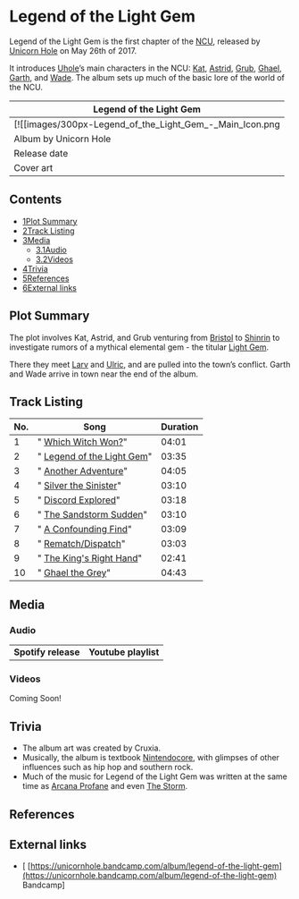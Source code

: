 # Legend of the Light Gem

Legend of the Light Gem is the first chapter of the [NCU](/wiki/NCU?action=edit&redlink=1 "NCU (page does not exist)"), released by [Unicorn Hole](/wiki/Unicorn_Hole "Unicorn Hole") on May 26th of 2017.

It introduces [Uhole](/wiki/Unicorn_Hole "Unicorn Hole")’s main characters in the NCU: [Kat](/wiki/Kat "Kat"), [Astrid](/wiki/Astrid "Astrid"), [Grub](/wiki/Grub "Grub"), [Ghael](/wiki/Ghael "Ghael"), [Garth](/wiki/Garth "Garth"), and [Wade](/wiki/Wade "Wade"). The album sets up much of the basic lore of the world of the NCU.

| Legend of the Light Gem |
| --- |
| [![[images/300px-Legend_of_the_Light_Gem_-_Main_Icon.png|Image]]](/wiki/File:Legend_of_the_Light_Gem_-_Main_Icon.png) |
| Album by Unicorn Hole |
| Release date | May 26, 2017 |
| Cover art | by Cruxia |

## Contents

- [1Plot Summary](#Plot_Summary)
- [2Track Listing](#Track_Listing)
- [3Media](#Media)
  - [3.1Audio](#Audio)
  - [3.2Videos](#Videos)
- [4Trivia](#Trivia)
- [5References](#References)
- [6External links](#External_links)

## Plot Summary

The plot involves Kat, Astrid, and Grub venturing from [Bristol](/wiki/Bristol "Bristol") to [Shinrin](/wiki/Shinrin "Shinrin") to investigate rumors of a mythical elemental gem - the titular [Light Gem](/wiki/Light_Gem?action=edit&redlink=1 "Light Gem (page does not exist)").

There they meet [Larv](/wiki/Larv "Larv") and [Ulric](/wiki/Ulric "Ulric"), and are pulled into the town’s conflict. Garth and Wade arrive in town near the end of the album.

## Track Listing

| No. | Song | Duration |
| --- | --- | --- |
| 1 | " [Which Witch Won?](/wiki/Which_Witch_Won "Which Witch Won")" | 04:01 |
| 2 | " [Legend of the Light Gem](/wiki/Legend_of_the_Light_Gem_(song) "Legend of the Light Gem (song)")" | 03:35 |
| 3 | " [Another Adventure](/wiki/Another_Adventure "Another Adventure")" | 04:05 |
| 4 | " [Silver the Sinister](/wiki/Silver_the_Sinister "Silver the Sinister")" | 03:10 |
| 5 | " [Discord Explored](/wiki/Discord_Explored "Discord Explored")" | 03:18 |
| 6 | " [The Sandstorm Sudden](/wiki/The_Sandstorm_Sudden "The Sandstorm Sudden")" | 03:10 |
| 7 | " [A Confounding Find](/wiki/A_Confounding_Find "A Confounding Find")" | 03:09 |
| 8 | " [Rematch/Dispatch](/wiki/Rematch/Dispatch "Rematch/Dispatch")" | 03:03 |
| 9 | " [The King's Right Hand](/wiki/The_King%27s_Right_Hand "The King's Right Hand")" | 02:41 |
| 10 | " [Ghael the Grey](/wiki/Ghael_the_Grey "Ghael the Grey")" | 04:43 |

## Media

### Audio

|     |     |
| --- | --- |
| **Spotify release** | **Youtube playlist** |

### Videos

Coming Soon!

## Trivia

- The album art was created by Cruxia.
- Musically, the album is textbook [Nintendocore](/wiki/Nintendocore "Nintendocore"), with glimpses of other influences such as hip hop and southern rock.
- Much of the music for Legend of the Light Gem was written at the same time as [Arcana Profane](/wiki/Arcana_Profane "Arcana Profane") and even [The Storm](/wiki/The_Storm "The Storm").

## References

## External links

- \[ [https://unicornhole.bandcamp.com/album/legend-of-the-light-gem](https://unicornhole.bandcamp.com/album/legend-of-the-light-gem) Bandcamp\]